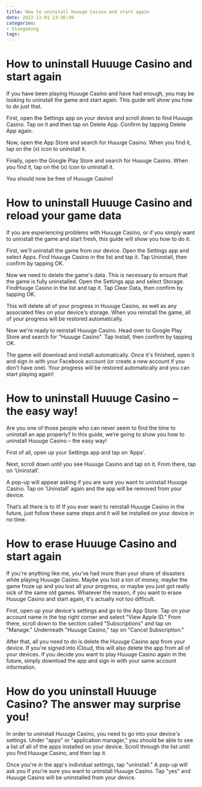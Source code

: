 ```yaml
---
title: How to uninstall Huuuge Casino and start again
date: 2022-11-01 23:36:49
categories:
- Vivogaming
tags:
---
```



#  How to uninstall Huuuge Casino and start again

If you have been playing Huuuge Casino and have had enough, you may be looking to uninstall the game and start again. This guide will show you how to do just that.

First, open the Settings app on your device and scroll down to find Huuuge Casino. Tap on it and then tap on Delete App. Confirm by tapping Delete App again.

Now, open the App Store and search for Huuuge Casino. When you find it, tap on the (x) icon to uninstall it.

Finally, open the Google Play Store and search for Huuuge Casino. When you find it, tap on the (x) icon to uninstall it.

You should now be free of Huuuge Casino!

#  How to uninstall Huuuge Casino and reload your game data

If you are experiencing problems with Huuuge Casino, or if you simply want to uninstall the game and start fresh, this guide will show you how to do it.

First, we'll uninstall the game from our device. Open the Settings app and select Apps. Find Huuuge Casino in the list and tap it. Tap Uninstall, then confirm by tapping OK.

Now we need to delete the game's data. This is necessary to ensure that the game is fully uninstalled. Open the Settings app and select Storage. FindHuuge Casino in the list and tap it. Tap Clear Data, then confirm by tapping OK.

This will delete all of your progress in Huuuge Casino, as well as any associated files on your device's storage. When you reinstall the game, all of your progress will be restored automatically.

Now we're ready to reinstall Huuuge Casino. Head over to Google Play Store and search for "Huuuge Casino". Tap Install, then confirm by tapping OK.

The game will download and install automatically. Once it's finished, open it and sign in with your Facebook account (or create a new account if you don't have one). Your progress will be restored automatically and you can start playing again!

#  How to uninstall Huuuge Casino – the easy way!

Are you one of those people who can never seem to find the time to uninstall an app properly? In this guide, we’re going to show you how to uninstall Huuuge Casino – the easy way!

First of all, open up your Settings app and tap on ‘Apps’.

Next, scroll down until you see Huuuge Casino and tap on it. From there, tap on ‘Uninstall’.

A pop-up will appear asking if you are sure you want to uninstall Huuuge Casino. Tap on ‘Uninstall’ again and the app will be removed from your device.

That’s all there is to it! If you ever want to reinstall Huuuge Casino in the future, just follow these same steps and it will be installed on your device in no time.

#  How to erase Huuuge Casino and start again

If you're anything like me, you've had more than your share of disasters while playing Huuuge Casino. Maybe you lost a ton of money, maybe the game froze up and you lost all your progress, or maybe you just got really sick of the same old games. Whatever the reason, if you want to erase Huuuge Casino and start again, it's actually not too difficult.

First, open up your device's settings and go to the App Store. Tap on your account name in the top right corner and select "View Apple ID." From there, scroll down to the section called "Subscriptions" and tap on "Manage." Underneath "Huuuge Casino," tap on "Cancel Subscription."

After that, all you need to do is delete the Huuuge Casino app from your device. If you're signed into iCloud, this will also delete the app from all of your devices. If you decide you want to play Huuuge Casino again in the future, simply download the app and sign in with your same account information.

#  How do you uninstall Huuuge Casino? The answer may surprise you!

In order to uninstall Huuuge Casino, you need to go into your device's settings. Under "apps" or "application manager," you should be able to see a list of all of the apps installed on your device. Scroll through the list until you find Huuuge Casino, and then tap it.

Once you're in the app's individual settings, tap "uninstall." A pop-up will ask you if you're sure you want to uninstall Huuuge Casino. Tap "yes" and Huuuge Casino will be uninstalled from your device.